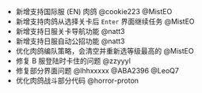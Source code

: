 - 新增支持国际服 (EN) 肉鸽 @cookie223 @MistEO
- 新增支持肉鸽从选择关卡后 `Enter` 界面继续任务 @MistEO
- 新增支持日服关卡导航功能 @natt3
- 新增支持日服自动公招功能 @natt3
- 优化肉鸽编队策略，会清空并重新选等级最高的 @MistEO
- 修复 B 服登陆时卡住的问题 @zzyyyl
- 修复部分界面问题 @lhhxxxxx @ABA2396 @LeoQ7
- 优化肉鸽战斗部分代码 @horror-proton

